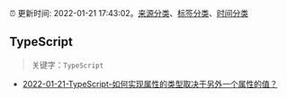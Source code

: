 :alarm_clock: 更新时间: 2022-01-21 17:43:02。[来源分类](../README.md)、[标签分类](../TAGS.md)、[时间分类](../TIMELINE.md)

## TypeScript


> 关键字：`TypeScript`



- [2022-01-21-TypeScript-如何实现属性的类型取决于另外一个属性的值？](https://www.v2ex.com/t/829803) 